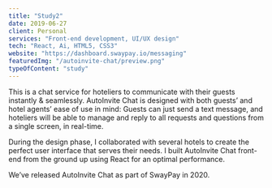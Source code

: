 ```yaml
---
title: "Study2"
date: 2019-06-27
client: Personal
services: "Front-end development, UI/UX design"
tech: "React, Ai, HTML5, CSS3"
website: "https://dashboard.swaypay.io/messaging"
featuredImg: "/autoinvite-chat/preview.png"
typeOfContent: "study"
---
```


This is a chat service for hoteliers to communicate with their guests instantly & seamlessly. AutoInvite Chat is designed with both guests’ and hotel agents’ ease of use in mind: Guests can just send a text message, and hoteliers will be able to manage and reply to all requests and questions from a single screen, in real-time.

During the design phase, I collaborated with several hotels to create the perfect user interface that serves their needs. I built AutoInvite Chat front-end from the ground up using React for an optimal performance.

We’ve released AutoInvite Chat as part of SwayPay in 2020.
